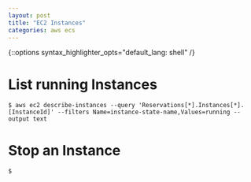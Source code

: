 ```yaml
---
layout: post
title: "EC2 Instances"
categories: aws ecs
---
```

{::options syntax_highlighter_opts="default_lang: shell" /}

List running Instances
======================

    $ aws ec2 describe-instances --query 'Reservations[*].Instances[*].[InstanceId]' --filters Name=instance-state-name,Values=running --output text

Stop an Instance
================

    $ 
